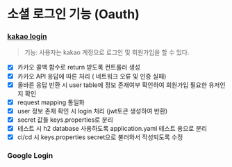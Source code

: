 # 소셜 로그인 기능 (Oauth)

### [kakao login](https://github.com/subwate/subwate-back/pull/6)
> 기능: 사용자는 kakao 계정으로 로그인 및 회원가입을 할 수 있다.
* [x] 카카오 콜백 함수로 return 받도록 컨트롤러 생성
* [x] 카카오 API 응답에 따른 처리 ( 네트워크 오류 및 인증 실패)
* [x] 올바른 응답 반환 시 user table에 정보 존재여부 확인하여 회원가입 필요한 유저인지 확인
* [x] request mapping 통일화
* [x] user 정보 존재 확인 시 login 처리 (jwt토큰 생성하여 반환) 
* [x] secret 값들 keys.properties로 분리
* [x] 테스트 시 h2 database 사용하도록 application.yaml 테스트 용으로 분리
* [x] ci/cd 시 keys.properties secret으로 불러와서 작성되도록 수정

### Google Login 
